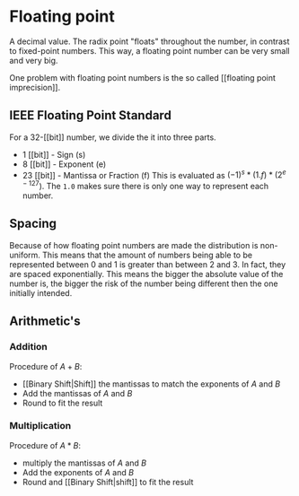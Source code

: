 # Floating point
A decimal value. The radix point "floats" throughout the number, in contrast to fixed-point numbers. This way, a floating point number can be very small and very big.

One problem with floating point numbers is the so called [[floating point imprecision]].

## IEEE Floating Point Standard
For a 32-[[bit]] number, we divide the it into three parts.
- 1 [[bit]] - Sign (s)
- 8 [[bit]] - Exponent (e)
- 23 [[bit]] - Mantissa or Fraction  (f)
This is evaluated as $(-1)^s * (1.f) * (2^{e-127})$. The `1.0` makes sure there is only one way to represent each number.

## Spacing
Because of how floating point numbers are made the distribution is non-uniform. This means that the amount of numbers being able to be represented between 0 and 1 is greater than between 2 and 3. In fact, they are spaced exponentially. This means the bigger the absolute value of the number is, the bigger the risk of the number being different then the one initially intended.

## Arithmetic's
### Addition
Procedure of $A+B$:
- [[Binary Shift|Shift]] the mantissas to match the exponents of $A$ and $B$
- Add the mantissas of $A$ and $B$
- Round to fit the result

### Multiplication
Procedure of $A*B$:
- multiply the mantissas of $A$ and $B$
- Add the exponents of $A$ and $B$
- Round and [[Binary Shift|shift]] to fit the result